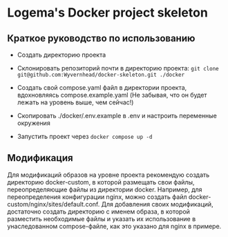 # Logema's Docker project skeleton

## Краткое руководство по использованию

- Создать директорию проекта
- Склонировать репозиторий почти в директорию проекта:
  `git clone git@github.com:Wyvernhead/docker-skeleton.git ./docker`

- Создать свой compose.yaml файл в директории проекта, вдохновляясь compose.example.yaml (Не забывая, что он будет
  лежать на уровень выше, чем сейчас!)
- Скопировать ./docker/.env.example в .env и настроить переменные окружения
- Запустить проект через `docker compose up -d`

## Модификация

Для модификаций образов на уровне проекта рекомендую создать директорию docker-custom, в которой размещать свои
файлы, переопределяющие файлы из директории docker. Например, для переопределения конфигурации nginx, можно создать
файл docker-custom/nginx/sites/default.conf. Для добавления своих модификаций, достаточно создать директорию с
именем образа, в которой разместить необходимые файлы и указать их использование в унаследованном compose-файле, как это
указано для nginx в примере.
